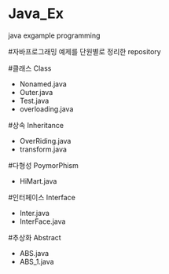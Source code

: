 # Java_Ex
java exgample programming

#자바프로그래밍 예제를 단원별로 정리한 repository

#클래스 Class
- Nonamed.java
- Outer.java
- Test.java
- overloading.java

#상속 Inheritance
- OverRiding.java
- transform.java

#다형성 PoymorPhism
- HiMart.java

#인터페이스 Interface
- Inter.java
- InterFace.java

#추상화 Abstract
- ABS.java
- ABS_1.java

